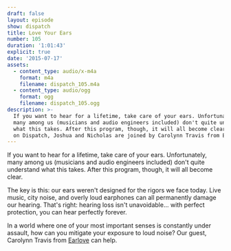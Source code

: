 ```yaml
---
draft: false
layout: episode
show: dispatch
title: Love Your Ears
number: 105
duration: '1:01:43'
explicit: true
date: '2015-07-17'
assets:
  - content_type: audio/x-m4a
    format: m4a
    filename: dispatch_105.m4a
  - content_type: audio/ogg
    format: ogg
    filename: dispatch_105.ogg
description: >-
  If you want to hear for a lifetime, take care of your ears. Unfortunately,
  many among us (musicians and audio engineers included) don't quite understand
  what this takes. After this program, though, it will all become clear. Today
  on Dispatch, Joshua and Nicholas are joined by Carolynn Travis from Earlove.
---
```

If you want to hear for a lifetime, take care of your ears. Unfortunately, many among us (musicians and audio engineers included) don't quite understand what this takes. After this program, though, it will all become clear.

The key is this: our ears weren't designed for the rigors we face today. Live music, city noise, and overly loud earphones can all permanently damage our hearing. That's right: hearing loss isn't unavoidable... with perfect protection, you can hear perfectly forever.

In a world where one of your most important senses is constantly under assault, how can you mitigate your exposure to loud noise? Our guest, Carolynn Travis from [Earlove](http://earlove.net) can help.